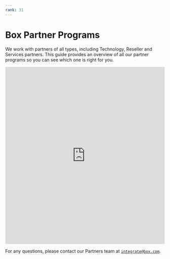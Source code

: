 ```yaml
---
rank: 31
---
```


# Box Partner Programs

We work with partners of all types, including Technology,
Reseller and Services partners. This guide provides an overview of all our
partner programs so you can see
which one is right for you.

<!-- markdownlint-disable line-length -->

<iframe 
    src="https://cloud.app.box.com/embed/s/cphyvxelijrey8a7p6bo2typ9yf1pt9m" style="width: 100%;" 
    height="560" 
    frameborder="0" 
    allowfullscreen="allowfullscreen"
    title="Box Partner Programs Welcome & Overview"
></iframe>

<!-- markdownlint-enable line-length -->

For any questions, please contact our Partners team
at [`integrate@box.com`][email].

[email]: mailto:integrate@box.com
